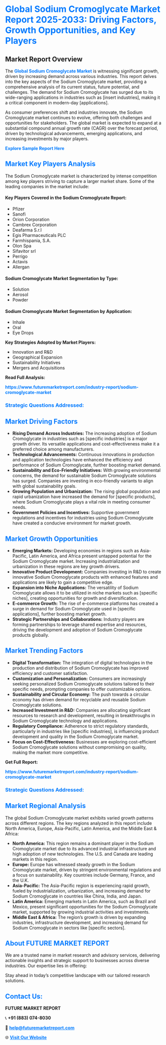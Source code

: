 <h1 style="color: #007BFF;">Global Sodium Cromoglycate Market Report 2025-2033: Driving Factors, Growth Opportunities, and Key Players</h1>

<section id="overview">
<h2>Market Report Overview</h2>
<p>The <a href="https://www.futuremarketreport.com/industry-report/sodium-cromoglycate-market" style="color: #007BFF; text-decoration: none;"><strong>Global Sodium Cromoglycate Market</strong></a> is witnessing significant growth, driven by increasing demand across various industries. This report delves into the key aspects of the Sodium Cromoglycate market, providing a comprehensive analysis of its current status, future potential, and challenges. The demand for Sodium Cromoglycate has surged due to its wide-ranging applications in industries such as [insert industries], making it a critical component in modern-day [applications].</p>
<p>As consumer preferences shift and industries innovate, the Sodium Cromoglycate market continues to evolve, offering both challenges and opportunities for stakeholders. The global market is expected to expand at a substantial compound annual growth rate (CAGR) over the forecast period, driven by technological advancements, emerging applications, and increasing investments by major players.</p>
</section>

<section id="overview">
<p><a href="https://www.futuremarketreport.com/request-sample/reportId=26038" style="color: #007BFF; text-decoration: none;"><strong>Explore Sample Report Here</strong></a></p>
</section>

<section id="key-players">
<h2 style="color: #007BFF;">Market Key Players Analysis</h2>
<p>The Sodium Cromoglycate market is characterized by intense competition among key players striving to capture a larger market share. Some of the leading companies in the market include:</p>
<h4>Key Players Covered in the Sodium Cromoglycate Report:</h4>
<ul><li>Pfizer</li><li>Sanofi</li><li>Orion Corporation</li><li>Cambrex Corporation</li><li>Deafarma S.r.l</li><li>Egis Pharmaceuticals PLC</li><li>Farmhispania, S.A.</li><li>Olon Spa</li><li>Sifavitor srl</li><li>Perrigo</li><li>Actavis</li><li>Allergan</li></ul>
<h4>Sodium Cromoglycate Market Segmentation by Type:</h4>
<ul><li>Solution</li><li>Aerosol</li><li>Powder</li></ul>

<h4>Sodium Cromoglycate Market Segmentation by Application:</h4>
<ul><li>Inhale</li><li>Oral</li><li>Eye Drops</li></ul>
<p><strong>Key Strategies Adopted by Market Players:</strong></p>
<ul>
<li>Innovation and R&D</li>
<li>Geographical Expansion</li>
<li>Sustainability Initiatives</li>
<li>Mergers and Acquisitions</li>
</ul>
</section>

<section>
<p><strong>Read Full Analysis: </strong></p><a href="https://www.futuremarketreport.com/industry-report/sodium-cromoglycate-market" style="color: #007BFF; text-decoration: none;"><strong>https://www.futuremarketreport.com/industry-report/sodium-cromoglycate-market</strong></a>
<h3 style="color: #007BFF;">Strategic Questions Addressed:</h3>
</section>

<section id="driving-factors">
<h2 style="color: #007BFF;">Market Driving Factors</h2>
<ul>
<li><strong>Rising Demand Across Industries:</strong> The increasing adoption of Sodium Cromoglycate in industries such as [specific industries] is a major growth driver. Its versatile applications and cost-effectiveness make it a preferred choice among manufacturers.</li>
<li><strong>Technological Advancements:</strong> Continuous innovations in production and application technologies have enhanced the efficiency and performance of Sodium Cromoglycate, further boosting market demand.</li>
<li><strong>Sustainability and Eco-Friendly Initiatives:</strong> With growing environmental concerns, the demand for sustainable Sodium Cromoglycate solutions has surged. Companies are investing in eco-friendly variants to align with global sustainability goals.</li>
<li><strong>Growing Population and Urbanization:</strong> The rising global population and rapid urbanization have increased the demand for [specific products], where Sodium Cromoglycate plays a vital role in meeting consumer needs.</li>
<li><strong>Government Policies and Incentives:</strong> Supportive government regulations and incentives for industries using Sodium Cromoglycate have created a conducive environment for market growth.</li>
</ul>
</section>

<section id="growth-opportunities">
<h2 style="color: #007BFF;">Market Growth Opportunities</h2>
<ul>
<li><strong>Emerging Markets:</strong> Developing economies in regions such as Asia-Pacific, Latin America, and Africa present untapped potential for the Sodium Cromoglycate market. Increasing industrialization and urbanization in these regions are key growth drivers.</li>
<li><strong>Innovative Product Development:</strong> Companies investing in R&D to create innovative Sodium Cromoglycate products with enhanced features and applications are likely to gain a competitive edge.</li>
<li><strong>Expansion into Niche Applications:</strong> The versatility of Sodium Cromoglycate allows it to be utilized in niche markets such as [specific niches], creating opportunities for growth and diversification.</li>
<li><strong>E-commerce Growth:</strong> The rise of e-commerce platforms has created a surge in demand for Sodium Cromoglycate used in [specific applications], further boosting market growth.</li>
<li><strong>Strategic Partnerships and Collaborations:</strong> Industry players are forming partnerships to leverage shared expertise and resources, driving the development and adoption of Sodium Cromoglycate products globally.</li>
</ul>
</section>

<section id="trending-factors">
<h2 style="color: #007BFF;">Market Trending Factors</h2>
<ul>
<li><strong>Digital Transformation:</strong> The integration of digital technologies in the production and distribution of Sodium Cromoglycate has improved efficiency and customer satisfaction.</li>
<li><strong>Customization and Personalization:</strong> Consumers are increasingly seeking personalized Sodium Cromoglycate solutions tailored to their specific needs, prompting companies to offer customizable options.</li>
<li><strong>Sustainability and Circular Economy:</strong> The push towards a circular economy has driven demand for recyclable and reusable Sodium Cromoglycate solutions.</li>
<li><strong>Increased Investment in R&D:</strong> Companies are allocating significant resources to research and development, resulting in breakthroughs in Sodium Cromoglycate technology and applications.</li>
<li><strong>Regulatory Compliance:</strong> Adherence to strict regulatory standards, particularly in industries like [specific industries], is influencing product development and quality in the Sodium Cromoglycate market.</li>
<li><strong>Focus on Cost-Effectiveness:</strong> Businesses are exploring cost-efficient Sodium Cromoglycate solutions without compromising on quality, making the market more competitive.</li>
</ul>
</section>

<section>
<p><strong>Get Full Report: </strong></p><a href="https://www.futuremarketreport.com/industry-report/sodium-cromoglycate-market" style="color: #007BFF; text-decoration: none;"><strong>https://www.futuremarketreport.com/industry-report/sodium-cromoglycate-market</strong></a>
<h3 style="color: #007BFF;">Strategic Questions Addressed:</h3>
</section>


<section id="regional-analysis">
<h2 style="color: #007BFF;">Market Regional Analysis</h2>
<p>The global Sodium Cromoglycate market exhibits varied growth patterns across different regions. The key regions analyzed in this report include North America, Europe, Asia-Pacific, Latin America, and the Middle East & Africa:</p>
<ul>
<li><strong>North America:</strong> This region remains a dominant player in the Sodium Cromoglycate market due to its advanced industrial infrastructure and high adoption of new technologies. The U.S. and Canada are leading markets in this region.</li>
<li><strong>Europe:</strong> Europe has witnessed steady growth in the Sodium Cromoglycate market, driven by stringent environmental regulations and a focus on sustainability. Key countries include Germany, France, and the U.K.</li>
<li><strong>Asia-Pacific:</strong> The Asia-Pacific region is experiencing rapid growth, fueled by industrialization, urbanization, and increasing demand for Sodium Cromoglycate in countries like China, India, and Japan.</li>
<li><strong>Latin America:</strong> Emerging markets in Latin America, such as Brazil and Mexico, present significant opportunities for the Sodium Cromoglycate market, supported by growing industrial activities and investments.</li>
<li><strong>Middle East & Africa:</strong> The region’s growth is driven by expanding industries, infrastructure development, and increasing demand for Sodium Cromoglycate in sectors like [specific sectors].</li>
</ul>
</section>

<footer>
<h2 style="color: #007BFF;">About FUTURE MARKET REPORT</h2>
<p>We are a trusted name in market research and advisory services, delivering actionable insights and strategic support to businesses across diverse industries. Our expertise lies in offering:</p>

<p>Stay ahead in today’s competitive landscape with our tailored research solutions.</p>

<h2 style="color: #007BFF;">Contact Us:</h2>
<p><strong>FUTURE MARKET REPORT</strong></p>
<p>📞 <strong>+91 (883) 074-8030</strong></p>
<p>📧 <strong><a href="mailto:help@futuremarketreport.com" style="color: #007BFF;">help@futuremarketreport.com</a></strong></p>
<p>🌐 <strong><a href="https://www.futuremarketreport.com/" style="color: #007BFF;">Visit Our Website</a></strong></p>
</footer>
